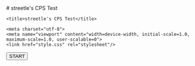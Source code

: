 <head>
# streetle's CPS Test

	<title>streetle's CPS Test</title>

	<meta charset="utf-8">
	<meta name="viewport" content="width=device-width, initial-scale=1.0, maximum-scale=1.0, user-scalable=0">
	<link href="style.css" rel="stylesheet"/>
</head>

<body>
	<div class="btnframe">
		<div id="btnprog"></div>
		<button id="btn" class="btnframe">START</button>
	</div>
	<script src="scripts.js"></script>
</body>

